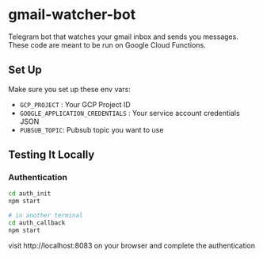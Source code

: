 # gmail-watcher-bot
Telegram bot that watches your gmail inbox and sends you messages. These code are meant to be run on Google Cloud Functions.

## Set Up

Make sure you set up these env vars:
- `GCP_PROJECT` : Your GCP Project ID
- `GOOGLE_APPLICATION_CREDENTIALS` : Your service account credentials JSON
- `PUBSUB_TOPIC`: Pubsub topic you want to use

## Testing It Locally

### Authentication

```bash
cd auth_init
npm start

# in another terminal
cd auth_callback
npm start
```

visit http://localhost:8083 on your browser and complete the authentication
